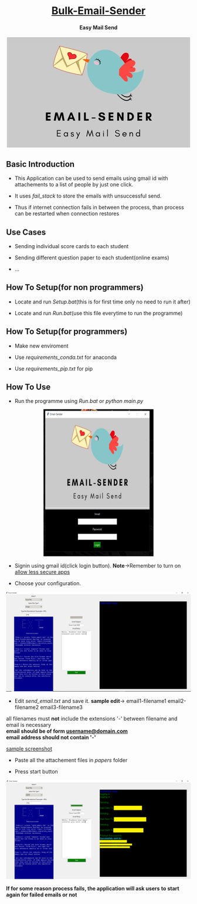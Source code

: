 <h1 align="center"> <ins>Bulk-Email-Sender</ins> </h1>
<h4 align="center"> Easy Mail Send </h4>

<p align="center">
<a>
    <img src="./email_sender.jpg"/>
</a>
</p>

<h2>Basic Introduction</h2>

* This Application can be used to send emails using gmail id with attachements to a list of people by just one click.

* It uses *fail_stack* to store the emails with unsuccessful send.

* Thus if internet connection fails in between the process, than process can be restarted when connection restores

<h2>Use Cases</h2>

* Sending individual score cards to each student

* Sending different question paper to each student(online exams)

* ...

<h2>How To Setup(for non programmers)</h2>

* Locate and run *Setup.bat*(this is for first time only no need to run it after)

* Locate and run *Run.bat*(use this file everytime to run the programme)

<h2>How To Setup(for programmers)</h2>

* Make new enviroment

* Use *requirements_conda.txt* for anaconda

* Use *requirements_pip.txt* for pip

<h2>How To Use</h2>

* Run the programme using *Run.bat* or *python main.py*

<p align="center">
<a>
    <img src="./img/login_screen.PNG" width="300" height="400"/>
</a>
</p>

* Signin using gmail id(click login button).
**Note**->Remember to turn on [allow less secure apps](myaccount.google.com/lesssecureapps)

* Choose your configuration.

<a>
    <img src="./img/config_screen.PNG"/>
</a>

* Edit *send_email.txt* and save it.
**sample edit**->
email1-filename1
email2-filename2
email3-filename3

all filenames must **not** include the extensions
'-' between filename and email is necessary<br>
**email should be of form username@domain.com**<br>
**email address should not contain '-'**

[sample screenshot](https://github.com/ishanExtreme/Bulk-Email-Sender/blob/main/img/text.PNG)

* Paste all the attachement files in *papers* folder

* Press start button

<a>
    <img src="./img/start.PNG"/>
</a>

**If for some reason process fails, the application will ask users** 
**to start again for failed emails or not**

